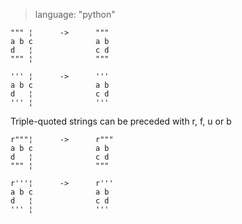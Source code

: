 > language: "python"

    """ ¦      ->      """
    a b c              a b
    d   ¦              c d
    """ ¦              """

    ''' ¦      ->      '''
    a b c              a b
    d   ¦              c d
    ''' ¦              '''

Triple-quoted strings can be preceded with r, f, u or b

    r"""¦      ->      r"""
    a b c              a b
    d   ¦              c d
    """ ¦              """

    r'''¦      ->      r'''
    a b c              a b
    d   ¦              c d
    ''' ¦              '''
